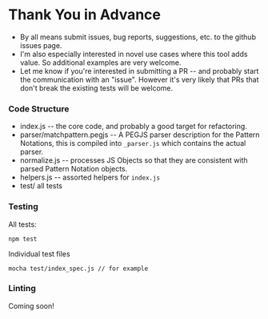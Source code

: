 # Thank You in Advance

* By all means submit issues, bug reports, suggestions, etc. to the github issues page.
* I'm also especially interested in novel use cases where this tool adds value. So additional examples are very welcome.
* Let me know if you're interested in submitting a PR -- and probably start the communication with an "issue". However it's very likely that PRs that don't break the existing tests will be welcome.

### Code Structure

* index.js -- the core code, and probably a good target for refactoring.
* parser/matchpattern.pegjs -- A PEGJS parser description for the Pattern Notations, this is compiled into `_parser.js` which contains the actual parser.
* normalize.js -- processes JS Objects so that they are consistent with parsed Pattern Notation objects.
* helpers.js -- assorted helpers for `index.js`
* test/ all tests

### Testing
All tests:
```
npm test
```

Individual test files
```
mocha test/index_spec.js // for example
```

### Linting

Coming soon!
